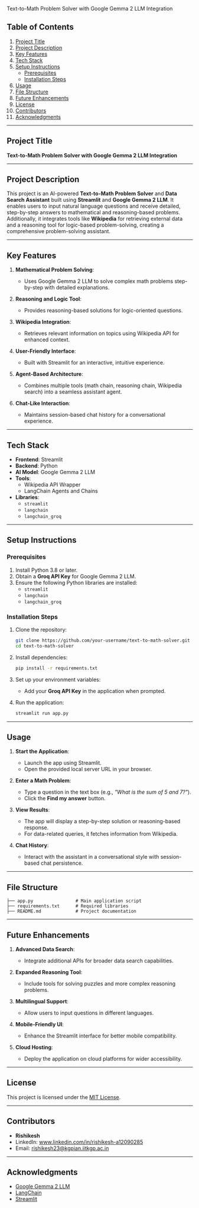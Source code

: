 Text-to-Math Problem Solver with Google Gemma 2 LLM Integration

## Table of Contents
1. [Project Title](#project-title)
2. [Project Description](#project-description)
3. [Key Features](#key-features)
4. [Tech Stack](#tech-stack)
5. [Setup Instructions](#setup-instructions)
    - [Prerequisites](#prerequisites)
    - [Installation Steps](#installation-steps)
6. [Usage](#usage)
7. [File Structure](#file-structure)
8. [Future Enhancements](#future-enhancements)
9. [License](#license)
10. [Contributors](#contributors)
11. [Acknowledgments](#acknowledgments)

---

## Project Title
**Text-to-Math Problem Solver with Google Gemma 2 LLM Integration**

---

## Project Description
This project is an AI-powered **Text-to-Math Problem Solver** and **Data Search Assistant** built using **Streamlit** and **Google Gemma 2 LLM**. It enables users to input natural language questions and receive detailed, step-by-step answers to mathematical and reasoning-based problems. Additionally, it integrates tools like **Wikipedia** for retrieving external data and a reasoning tool for logic-based problem-solving, creating a comprehensive problem-solving assistant.

---

## Key Features
1. **Mathematical Problem Solving**:
   - Uses Google Gemma 2 LLM to solve complex math problems step-by-step with detailed explanations.

2. **Reasoning and Logic Tool**:
   - Provides reasoning-based solutions for logic-oriented questions.

3. **Wikipedia Integration**:
   - Retrieves relevant information on topics using Wikipedia API for enhanced context.

4. **User-Friendly Interface**:
   - Built with Streamlit for an interactive, intuitive experience.

5. **Agent-Based Architecture**:
   - Combines multiple tools (math chain, reasoning chain, Wikipedia search) into a seamless assistant agent.

6. **Chat-Like Interaction**:
   - Maintains session-based chat history for a conversational experience.

---

## Tech Stack
- **Frontend**: Streamlit
- **Backend**: Python
- **AI Model**: Google Gemma 2 LLM
- **Tools**:
  - Wikipedia API Wrapper
  - LangChain Agents and Chains
- **Libraries**:
  - `streamlit`
  - `langchain`
  - `langchain_groq`

---

## Setup Instructions

### Prerequisites
1. Install Python 3.8 or later.
2. Obtain a **Groq API Key** for Google Gemma 2 LLM.
3. Ensure the following Python libraries are installed:
   - `streamlit`
   - `langchain`
   - `langchain_groq`

### Installation Steps
1. Clone the repository:
   ```bash
   git clone https://github.com/your-username/text-to-math-solver.git
   cd text-to-math-solver
   ```

2. Install dependencies:
   ```bash
   pip install -r requirements.txt
   ```

3. Set up your environment variables:
   - Add your **Groq API Key** in the application when prompted.

4. Run the application:
   ```bash
   streamlit run app.py
   ```

---

## Usage
1. **Start the Application**:
   - Launch the app using Streamlit.
   - Open the provided local server URL in your browser.

2. **Enter a Math Problem**:
   - Type a question in the text box (e.g., *"What is the sum of 5 and 7?"*).
   - Click the **Find my answer** button.

3. **View Results**:
   - The app will display a step-by-step solution or reasoning-based response.
   - For data-related queries, it fetches information from Wikipedia.

4. **Chat History**:
   - Interact with the assistant in a conversational style with session-based chat persistence.

---

## File Structure
```
├── app.py                # Main application script
├── requirements.txt      # Required libraries
├── README.md             # Project documentation
```

---

## Future Enhancements
1. **Advanced Data Search**:
   - Integrate additional APIs for broader data search capabilities.

2. **Expanded Reasoning Tool**:
   - Include tools for solving puzzles and more complex reasoning problems.

3. **Multilingual Support**:
   - Allow users to input questions in different languages.

4. **Mobile-Friendly UI**:
   - Enhance the Streamlit interface for better mobile compatibility.

5. **Cloud Hosting**:
   - Deploy the application on cloud platforms for wider accessibility.

---

## License
This project is licensed under the [MIT License](LICENSE).

---

## Contributors
- **Rishikesh**  
- LinkedIn: www.linkedin.com/in/rishikesh-a12090285
- Email: rishikesh23@kgpian.iitkgp.ac.in

---

## Acknowledgments
- [Google Gemma 2 LLM](https://groq.com)
- [LangChain](https://langchain.com)
- [Streamlit](https://streamlit.io)
